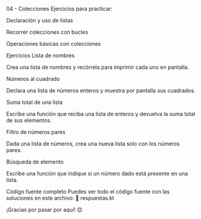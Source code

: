 04 - Colecciones
Ejercicios para practicar:

Declaración y uso de listas

Recorrer colecciones con bucles

Operaciones básicas con colecciones

Ejercicios
Lista de nombres

Crea una lista de nombres y recórrela para imprimir cada uno en pantalla.

Números al cuadrado

Declara una lista de números enteros y muestra por pantalla sus cuadrados.

Suma total de una lista

Escribe una función que reciba una lista de enteros y devuelva la suma total de sus elementos.

Filtro de números pares

Dada una lista de números, crea una nueva lista solo con los números pares.

Búsqueda de elemento

Escribe una función que indique si un número dado está presente en una lista.

Código fuente completo
Puedes ver todo el código fuente con las soluciones en este archivo:
📄 respuestas.kt

¡Gracias por pasar por aquí! 😊


